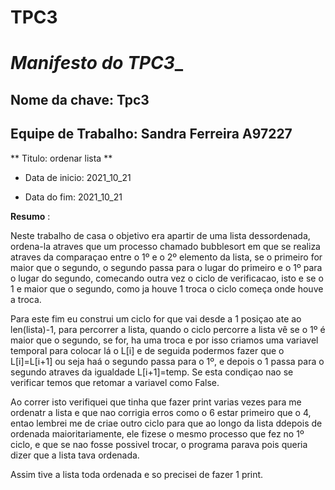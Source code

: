 # TPC3
# _Manifesto do TPC3__

##  Nome da chave: Tpc3
##  Equipe de Trabalho: Sandra Ferreira A97227

** Titulo:  ordenar lista **


* Data de inicio: 2021_10_21

* Data do fim: 2021_10_21

__Resumo__ :

  Neste trabalho de casa o objetivo era apartir de uma lista dessordenada, ordena-la atraves que um processo chamado bubblesort em que se realiza atraves da comparaçao entre o 1º e o 2º elemento da lista, se o primeiro for maior que o segundo, o segundo passa para o lugar do primeiro e  o 1º para o lugar do segundo, comecando  outra vez o ciclo de verificacao, isto e se o  1 e maior que o segundo, como ja houve 1 troca o ciclo começa onde houve a troca.
  
  Para este fim eu construi um ciclo for que vai desde a 1 posiçao  ate ao len(lista)-1,  para percorrer a lista, quando o ciclo percorre a lista vê se o 1º é maior que o segundo, se for, ha uma troca e por isso criamos uma variavel temporal para colocar lá o L[i] e de seguida podermos fazer que o L[i]=L[i+1] ou seja haá o segundo passa para o 1º, e depois o 1 passa para o segundo atraves da igualdade L[i+1]=temp.
  Se  esta condiçao nao se verificar  temos que retomar a variavel como False. 
  
  Ao correr isto verifiquei que tinha que fazer print varias vezes para me ordenatr a lista e que nao corrigia erros como o 6 estar primeiro que o 4, entao lembrei me de criae outro ciclo para  que ao longo da lista ddepois de ordenada  maioritariamente, ele fizese o mesmo processo que fez no 1º ciclo, e que se nao fosse possivel trocar, o programa  parava pois queria dizer que a lista tava ordenada.
  
 Assim tive a lista toda ordenada e so precisei de fazer 1 print.
 
